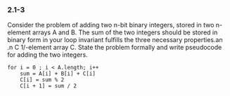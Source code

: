 ### 2.1-3
Consider the problem of adding two n-bit binary integers, stored in two n-element
arrays A and B. The sum of the two integers should be stored in binary form in 
your loop invariant fulfills the three necessary properties.an .n C 1/-element array C.
 State the problem formally and write pseudocode for adding the two integers.

``` 
for i = 0 ; i < A.length; i++ 
    sum = A[i] + B[i] + C[i]
    C[i] = sum % 2
    C[i + 1] = sum / 2
```
